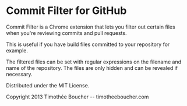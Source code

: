 Commit Filter for GitHub
===

Commit Filter is a Chrome extension that lets you filter out certain files when you're reviewing commits and pull requests.

This is useful if you have build files committed to your repository for example.

The filtered files can be set with regular expressions on the filename and name of the repository.
The files are only hidden and can be revealed if necessary.

Distributed under the MIT License.

Copyright 2013 Timothée Boucher -- timotheeboucher.com
